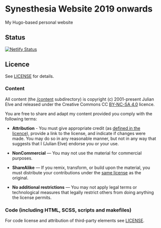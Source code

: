 # Synesthesia Website 2019 onwards

My Hugo-based personal website

## Status

[![Netlify Status](https://api.netlify.com/api/v1/badges/1761afff-7d43-4c65-b513-26c0aa3fc8c0/deploy-status)](https://app.netlify.com/sites/nervous-brahmagupta-ee73b3/deploys)

## Licence

See [LICENSE](LICENSE.md) for details.

### Content 

All content (the [/content](https://github.com/synesthesia/site2019/tree/master/content) subdirectory) is copyright (c) 2001-present Julian Elve and released under the Creative Commons CC [BY-NC-SA 4.0](https://creativecommons.org/licenses/by-nc-sa/4.0/) licence.

You are free to share and adapt my content provided you comply with the following terms:

- **Attribution** - You must give appropriate credit (as [defined in the licence](https://creativecommons.org/licenses/by-nc-sa/4.0/)), provide a link to the license, and indicate if changes were made. You may do so in any reasonable manner, but not in any way that suggests that I (Julian Elve) endorse you or your use.

- **NonCommercial** — You may not use the material for commercial purposes.

- **ShareAlike** — If you remix, transform, or build upon the material, you must distribute your contributions under the [same license](https://creativecommons.org/licenses/by-nc-sa/4.0/) as the original.

- **No additional restrictions** — You may not apply legal terms or technological measures that legally restrict others from doing anything the license permits.

### Code (including HTML, SCSS, scripts and makefiles)

For code license and attribution of third-party elements see [LICENSE](https://github.com/synesthesia/site2019/blob/master/LICENSE.md).

